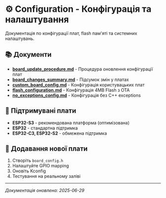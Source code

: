 # ⚙️ Configuration - Конфігурація та налаштування

Документація по конфігурації плат, flash пам'яті та системних налаштувань.

## 📚 Документи
- **[board_update_procedure.md](board_update_procedure.md)** - Процедура оновлення конфігурації плат
- **[board_changes_summary.md](board_changes_summary.md)** - Підсумок змін у платах
- **[custom_board_config.md](custom_board_config.md)** - Конфігурація користувацьких плат
- **[flash_configuration.md](flash_configuration.md)** - Конфігурація 4MB Flash з OTA
- **[no_exceptions_config.md](no_exceptions_config.md)** - Конфігурація без C++ exceptions

## 🎯 Підтримувані плати
- **ESP32-S3** - рекомендована платформа (оптимізована)
- **ESP32** - стандартна підтримка
- **ESP32-C3, ESP32-S2** - обмежена підтримка

## 🚀 Додавання нової плати
1. Створіть `board_config.h`
2. Налаштуйте GPIO mapping
3. Оновіть Kconfig
4. Тестування на реальному заліві

---
*Документація оновлена: 2025-06-29*
